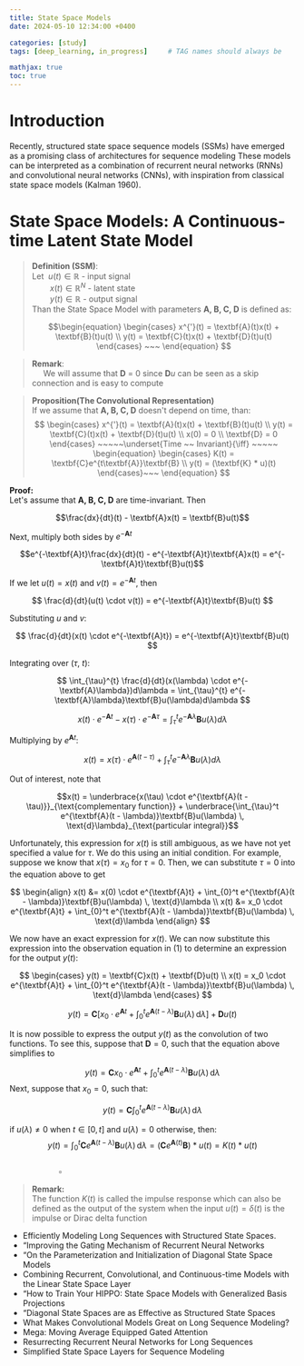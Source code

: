 ```yaml
---
title: State Space Models
date: 2024-05-10 12:34:00 +0400 

categories: [study]
tags: [deep_learning, in_progress]     # TAG names should always be 

mathjax: true
toc: true
---
```


# Introduction 

Recently, structured state space sequence models (SSMs)
have emerged as a promising class of architectures for sequence modeling
These models can be interpreted as a combination of recurrent neural networks (RNNs) and convolutional neural networks (CNNs), with inspiration
from classical state space models (Kalman 1960).


#  State Space Models: A Continuous-time Latent State Model

> **Definition (SSM)**:   
> Let $~ u(t) \in \mathbb{R}$ - input signal   
> $~~~~~~~~ x(t) \in \mathbb{R}^N$ - latent state    
> $~~~~~~~~ y(t) \in \mathbb{R}$ - output signal    
> Than the State Space Model with parameters $\textbf{A, B, C, D}$ is defined as:
>     
> $$\begin{equation}
\begin{cases}
x^{'}(t) = \textbf{A}(t)x(t) + \textbf{B}(t)u(t) \\
y(t) = \textbf{C}(t)x(t)  + \textbf{D}(t)u(t)
\end{cases} ~~~
\end{equation}
$$

> **Remark**:    
> $~~~~$ We will assume that $\textbf{D}$ = 0 since $\textbf{D}u$ can be seen as a skip connection and is easy to compute 



> **Proposition(The Convolutional Representation)**    
> If we assume that  $\textbf{A, B, C, D}$ doesn't depend on time, than:
> $$ \begin{cases}
x^{'}(t) = \textbf{A}(t)x(t) + \textbf{B}(t)u(t) \\
y(t) = \textbf{C}(t)x(t)  + \textbf{D}(t)u(t) \\
x(0) = 0 \\
\textbf{D} = 0 
\end{cases} ~~~~~\underset{Time ~~ Invariant}{\iff} ~~~~~ 
\begin{equation}
\begin{cases}
K(t) = \textbf{C}e^{t\textbf{A}}\textbf{B} \\
y(t) = (\textbf{K} * u)(t) 
\end{cases}~~~
\end{equation}
$$

**Proof:**   
Let's assume that $\textbf{A, B, C, D}$ are time-invariant. Then

$$\frac{dx}{dt}(t) - \textbf{A}x(t) = \textbf{B}u(t)$$

Next, multiply both sides by  $e^{-\textbf{A}t}$

$$e^{-\textbf{A}t}\frac{dx}{dt}(t) - e^{-\textbf{A}t}\textbf{A}x(t) = e^{-\textbf{A}t}\textbf{B}u(t)$$

If we let $u(t) = x(t)$ and $v(t) = e^{-\textbf{A}t}$, then

$$
\frac{d}{dt}(u(t) \cdot v(t)) =  e^{-\textbf{A}t}\textbf{B}u(t) 
$$

Substituting $u$ and $v$: 

$$
\frac{d}{dt}(x(t) \cdot e^{-\textbf{A}t}) =  e^{-\textbf{A}t}\textbf{B}u(t) 
$$

Integrating over $(\tau,~ t)$:

$$
\int_{\tau}^{t} \frac{d}{dt}(x(\lambda) \cdot e^{-\textbf{A}\lambda})d\lambda =  \int_{\tau}^{t} e^{-\textbf{A}\lambda}\textbf{B}u(\lambda)d\lambda 
$$

$$x(t) \cdot e^{-\textbf{A}t} - x(\tau) \cdot e^{-\textbf{A}\tau} = \int_{\tau}^{t} e^{-\textbf{A}\lambda}\textbf{B}u(\lambda)d\lambda $$

Multiplying by $e^{\textbf{A}t}$:

$$x(t)  =  x(\tau) \cdot e^{\textbf{A}(t - \tau )} + \int_{\tau}^{t} e^{-\textbf{A}\lambda}\textbf{B}u(\lambda)d\lambda $$

Out of interest, note that

$$x(t) = \underbrace{x(\tau) \cdot e^{\textbf{A}(t - \tau)}}_{\text{complementary function}} + \underbrace{\int_{\tau}^t e^{\textbf{A}(t - \lambda)}\textbf{B}u(\lambda) \, \text{d}\lambda}_{\text{particular integral}}$$

Unfortunately, this expression for $x(t)$ is still ambiguous, as we have not yet specified a value for $\tau$. We do this using an initial condition. For example, suppose we know that $x(\tau)=x_0$ for $\tau=0$. Then, we can substitute $\tau=0$ into the equation above to get

$$
\begin{align}
x(t) &= x(0) \cdot e^{\textbf{A}t} + \int_{0}^t e^{\textbf{A}(t - \lambda)}\textbf{B}u(\lambda) \, \text{d}\lambda \\
x(t) &= x_0 \cdot e^{\textbf{A}t} + \int_{0}^t e^{\textbf{A}(t - \lambda)}\textbf{B}u(\lambda) \, \text{d}\lambda
\end{align}
$$

We now have an exact expression for $x(t)$. We can now substitute this expression into the observation equation in (1) to determine an expression for the output  $y(t)$:

$$
\begin{cases}
y(t) = \textbf{C}x(t)  + \textbf{D}u(t) \\ 
x(t) = x_0 \cdot e^{\textbf{A}t} + \int_{0}^t e^{\textbf{A}(t - \lambda)}\textbf{B}u(\lambda) \, \text{d}\lambda
\end{cases}
$$

$$ y(t) = \textbf{C} \left[x_0 \cdot e^{\textbf{A}t} + \int_{0}^t e^{\textbf{A}(t - \lambda)}\textbf{B}u(\lambda) \, \text{d}\lambda \right]  + \textbf{D}u(t) $$

It is now possible to express the output $y(t)$ as the convolution of two functions. To see this, suppose that $\textbf{D}=0$, such that the equation above simplifies to

$$ y(t) =  \textbf{C}x_0 \cdot e^{\textbf{A}t} + \int_{0}^t e^{\textbf{A}(t - \lambda)}\textbf{B}u(\lambda) \, \text{d}\lambda  $$
Next, suppose that $x_0=0$, such that:

$$ y(t) =  \textbf{C}\int_{0}^t e^{\textbf{A}(t - \lambda)}\textbf{B}u(\lambda) \, \text{d}\lambda  $$

if $u(\lambda) \neq 0$ when $t \in [0, t]$ and $u(\lambda) = 0$ otherwise, then: 
$$ y(t) =  \int_{0}^t \textbf{C}e^{\textbf{A}(t - \lambda)}\textbf{B}u(\lambda) \, \text{d}\lambda = (\textbf{C}  e^{\textbf{A}(t)} \textbf{B} ) * u(t) = K(t) * u(t)$$
 $~~~~~~~~~~~~~~~~~~~~~~~~~~~~~~~~~~~~~~~~~~~~~~~~~~~~~~~~~~~~~~~~~~~~~~~~~~~~~~~~~~~~~~~~~~~~~~~~~~~~~~~~~~~~~~~~~~~~~~~~~~~~~~~~~~~~~~~~~~~~~~~~~~~~~~\square$

> **Remark:**    
> The function $K(t)$ is called the impulse response which can also be defined as
the output of the system when the input $u(t) = \delta(t)$ is the impulse or Dirac delta function







- Efficiently Modeling Long Sequences with Structured State Spaces.
- “Improving the Gating Mechanism of Recurrent Neural Networks
- “On the Parameterization and Initialization of Diagonal State Space Models
- Combining Recurrent, Convolutional, and Continuous-time Models with the Linear State Space Layer
- “How to Train Your HIPPO: State
Space Models with Generalized Basis Projections
- “Diagonal State Spaces are as Effective as Structured State
Spaces
- What Makes Convolutional Models
Great on Long Sequence Modeling?
- Mega: Moving Average Equipped Gated Attention
- Resurrecting Recurrent Neural Networks for Long Sequences
- Simplified State Space Layers for Sequence
Modeling


